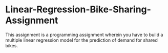# Linear-Regression-Bike-Sharing-Assignment
This assignment is a programming assignment wherein you have to build a multiple linear regression model for the prediction of demand for shared bikes.
